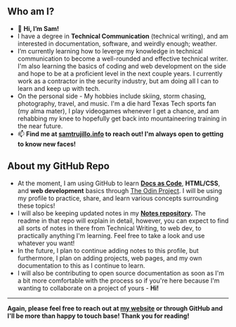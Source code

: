 ## Who am I?
- 👋 **Hi, I’m Sam!**
- I have a degree in **Technical Communication** (technical writing), and am interested in documentation, software, and weirdly enough; weather.
- I’m currently learning how to leverge my knowledge in technical communication to become a well-rounded and effective technical writer. I'm also learning the basics of coding and web development on the side and hope to be at a proficient level in the next couple years. I currently work as a contractor in the security industry, but am doing all I can to learn and keep up with tech.
- On the personal side - My hobbies include skiing, storm chasing, photography, travel, and music. I'm a die hard Texas Tech sports fan (my alma mater), I play videogames whenever I get a chance, and am rehabbing my knee to hopefully get back into mountaineering training in the near future. 
- 📫 **Find me at [samtrujillo.info](https://samtrujillo.info) to reach out! I'm always open to getting to know new faces!**

## About my GitHub Repo
* At the moment, I am using GitHub to learn **[Docs as Code](https://www.writethedocs.org/guide/docs-as-code/)**, **HTML/CSS**, and **web development** basics through [The Odin Project](https://www.theodinproject.com/). I will be using my profile to practice, share, and learn various concepts surrounding these topics!
* I will also be keeping updated notes in my **[Notes repository](https://github.com/saloset/Notes).** The readme in that repo will explain in detail, however, you can expect to find all sorts of notes in there from Technical Writing, to web dev, to practically anything I'm learning. Feel free to take a look and use whatever you want! 
* In the future, I plan to continue adding notes to this profile, but furthermore, I plan on adding projects, web pages, and my own documentation to this as I continue to learn.
* I will also be contributing to open source documentation as soon as I'm a bit more comfortable with the process so if you're here because I'm wanting to collaborate on a project of yours - **Hi!**
---
**Again, please feel free to reach out at [my website](https://samtrujillo.info) or through GitHub and I'll be more than happy to touch base! Thank you for reading!**
